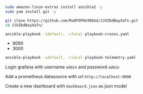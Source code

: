 ```sh
sudo amazon-linux-extras install ansible2 -y
sudo yum install git -y
```

```sh
git clone https://github.com/RoDFOPAV49bGd/JJXZbdBayXaTn.git
cd JJXZbdBayXaTn/
```

```sh
ansible-playbook -idefault, -clocal playbook-cronos.yaml
```

* 9090
* 3000
```sh
ansible-playbook -idefault, -clocal playbook-telemetry.yaml
```

Login grafana with username `admin` and password `admin`

Add a prometheus datasource with url `http://localhost:9090`

Create a new dashboard with `dashboard.json` as json model
